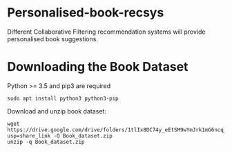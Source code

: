 # Personalised-book-recsys
Different Collaborative Filtering recommendation systems will provide personalised book suggestions.

# Downloading the Book Dataset
Python >= 3.5 and pip3 are required 
```
sudo apt install python3 python3-pip

```

Download and unzip book dataset:
```
wget https://drive.google.com/drive/folders/1tlIx8DC74y_eEtSM9wYmJrk1mG6ncq_J?usp=share_link -O Book_dataset.zip
unzip -q Book_dataset.zip
```
